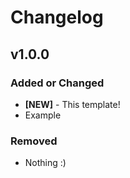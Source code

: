 # Changelog

## v1.0.0

### Added or Changed
- **[NEW]** - This template!
- Example

### Removed
- Nothing :)